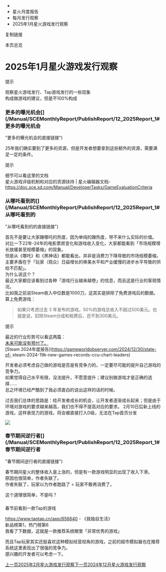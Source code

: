   * [](/)
  * 星火月度报告
  * 每月发行观察
  * 2025年1月星火游戏发行观察

复制链接

本页总览

# 2025年1月星火游戏发行观察

提示

观察星火游戏发行、Tap游戏发行的一些现象  
构成做游戏的建议，但是不100%构成

### 更多的曝光机会[​](/Manual/SCEMonthlyReport/PublishReport/12_2025Report_1#更多的曝光机会
"更多的曝光机会的直接链接")

25年我们确实要到了更多的资源，但是开发者想要拿到这些额外的资源，需要满足一定的条件。

提示

细节可以看这里的文档  
星火游戏评级机制和对应的资源扶持 | 星火编辑器文档-<https://doc.sce.xd.com/Manual/DeveloperTasks/GameEvaluationCriteria>

### 从哪吒看到的[​](/Manual/SCEMonthlyReport/PublishReport/12_2025Report_1#从哪吒看到的
"从哪吒看到的的直接链接")

首先不是要让大家蹭哪吒的热度，因为单纯的蹭热度，带不来什么实际的价值。  
对比一下22年-24年的电影票房变化和游戏收入变化，大家都能看到「市场规模增长放缓甚至规模萎缩」的现象。  
但是从《哪吒》和《黑神话》都能看出，并非是消费力下降导致的市场规模萎缩，主要矛盾在于「玩家（观众）日益增长的审美水平和产业缓慢的进步水平导致的供给不匹配」。  
为什么说这个？  
最近大家都应该看到过各种「游戏行业越来越卷」的信息，而且这是行业的客观情况。  
比如我之前说Steam收入中位数是1000刀，这其实是排除了免费游戏后的数据。 算上免费游戏：

> 如果只考虑过去 3 年发布的游戏，50%的游戏总收入不超过500美元。也就是说，扣除Steam分成和税费后，还不到300美元。

提示

最近的行业形势可以看这两篇：  
[未来可能没有预付了。](https://mp.weixin.qq.com/s/QvTHKgFuxWdJR8_AUhBYRg)  
[Steam 2024年度报告](https://gameworldobserver.com/2024/12/30/state-of-
steam-2024-19k-new-games-records-ccu-chart-leaders)

开发者必须考虑自己做的游戏是否是有竞争力的，一定要尽可能的提升自己游戏的竞争力。  
如果觉得自己水平有限，没法提升，不愿意提升；建议别做游戏才是正确的选择……  
总之环境已经严酷到了我必须直白的说出这样的话的时候。

过去我们总体的思路是：给开发者成长的机会，让开发者逐渐成长起来；但是由于环境对游戏的要求越来越高，我们也不得不提高对应的要求。
2月10日后新上线的游戏，这样表现力的游戏，将会被直接打入D级，无法在Tap首页分发

![](https://doc.sce.xd.com/assets/images/1_截图-cb8694765f2a7bb41edf5cf230b1ec69.png)

### 春节期间逆行者[​](/Manual/SCEMonthlyReport/PublishReport/12_2025Report_1#春节期间逆行者
"春节期间逆行者的直接链接")

春节期间星火的整体收入是上涨的，但是有一款游戏明显的出现了收入下滑。  
原因也很简单，作者失联了。  
作者失联了，玩家以为作者跑路了 = 玩家不敢再消费了。

这个道理很简单，不是吗？

###
春节前看到一款Tap的游戏[​](/Manual/SCEMonthlyReport/PublishReport/12_2025Report_1#春节前看到一款tap的游戏
"春节前看到一款Tap的游戏的直接链接")

<https://www.taptap.cn/app/656640> \- 《我独自生活》  
新品榜第1，热门榜第6  
我看了下数据，这就是一款推荐系统眼里「非常优秀的游戏」

而且Tap玩家其实还挺喜欢这种模拟经营视角的游戏，之前的超市模拟器也在推荐系统这里表现出了很强的竞争力。  
感兴趣的开发者可以考虑一下。

[上一页2025年2月星火游戏发行观察](/Manual/SCEMonthlyReport/PublishReport/11_2025Report_2)[下一页2024年12月星火游戏发行观察](/Manual/SCEMonthlyReport/PublishReport/13_2024Report_3)


